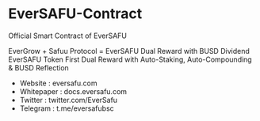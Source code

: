 # EverSAFU-Contract
Official Smart Contract of EverSAFU

EverGrow + Safuu Protocol = EverSAFU Dual Reward with BUSD Dividend
EverSAFU Token
First Dual Reward with Auto-Staking, Auto-Compounding & BUSD Reflection

 * Website : eversafu.com
 * Whitepaper : docs.eversafu.com
 * Twitter : twitter.com/EverSafu
 * Telegram : t.me/eversafubsc
 
